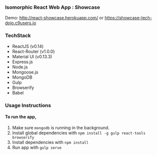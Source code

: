 ### Isomorphic React Web App : Showcase

Demo: http://react-showcase.herokuapp.com/
            or
      https://showcase-tech-dojo.c9users.io

### TechStack
- ReactJS (v0.14)
- React-Router (v1.0.0)
- Material UI (v0.13.3)
- Express.js
- Node.js
- Mongoose.js
- MongoDB
- Gulp
- Browserify
- Babel


### Usage Instructions

#### To run the app,
1. Make sure `mongodb` is running in the background.
2. Install global dependencies with `npm install -g gulp react-tools browserify`
3. Install dependencies with `npm install`
4. Run app with `gulp serve`
